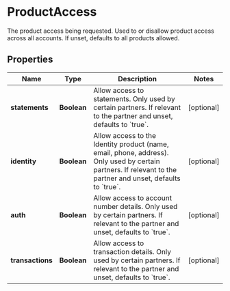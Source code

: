 

# ProductAccess

The product access being requested. Used to or disallow product access across all accounts. If unset, defaults to all products allowed.

## Properties

| Name | Type | Description | Notes |
|------------ | ------------- | ------------- | -------------|
|**statements** | **Boolean** | Allow access to statements. Only used by certain partners. If relevant to the partner and unset, defaults to &#x60;true&#x60;. |  [optional] |
|**identity** | **Boolean** | Allow access to the Identity product (name, email, phone, address). Only used by certain partners. If relevant to the partner and unset, defaults to &#x60;true&#x60;. |  [optional] |
|**auth** | **Boolean** | Allow access to account number details. Only used by certain partners. If relevant to the partner and unset, defaults to &#x60;true&#x60;. |  [optional] |
|**transactions** | **Boolean** | Allow access to transaction details. Only used by certain partners. If relevant to the partner and unset, defaults to &#x60;true&#x60;. |  [optional] |



